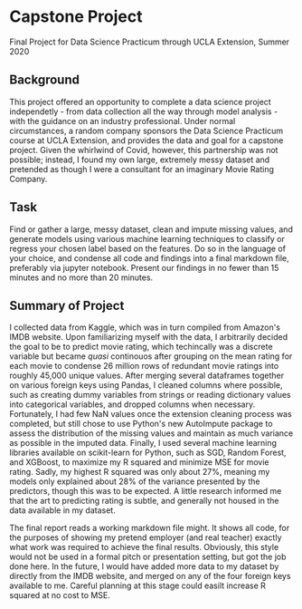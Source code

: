 # Capstone Project
Final Project for Data Science Practicum through UCLA Extension, Summer 2020

## Background
This project offered an opportunity to complete a data science project independetly - from data collection all the way through model analysis - with the guidance on an industry professional. Under normal circumstances, a random company sponsors the Data Science Practicum course at UCLA Extension, and provides the data and goal for a capstone project. Given the whirlwind of Covid, however, this partnership was not possible; instead, I found my own large, extremely messy dataset and pretended as though I were a consultant for an imaginary Movie Rating Company. 

## Task
Find or gather a large, messy dataset, clean and impute missing values, and generate models using various machine learning techniques to classify or regress your chosen label based on the features. Do so in the language of your choice, and condense all code and findings into a final markdown file, preferably via jupyter notebook. Present our findings in no fewer than 15 minutes and no more than 20 minutes. 


## Summary of Project
I collected data from Kaggle, which was in turn compiled from Amazon's IMDB website. Upon familiarizing myself with the data, I arbitrarily decided the goal to be to predict movie rating, which techincally was a discrete variable but became *quasi* continouos after grouping on the mean rating for each movie to condense 26 million rows of redundant movie ratings into roughly 45,000 unique values. After merging several dataframes together on various foreign keys using Pandas, I cleaned columns where possible, such as creating dummy variables from strings or reading dictionary values into categorical variables, and dropped columns when necessary. Fortunately, I had few NaN values once the extension cleaning process was completed, but still chose to use Python's new AutoImpute package to assess the distribution of the missing values and maintain as much variance as possible in the imputed data. Finally, I used several machine learning libraries available on scikit-learn for Python, such as SGD, Random Forest, and XGBoost, to maximize my R squared and minimize MSE for movie rating. Sadly, my highest R squared was only about 27%, meaning my models only explained about 28% of the variance presented by the predictors, though this was to be expected. A little research informed me that the art to predicting rating is subtle, and generally not housed in the data available in my dataset.  

The final report reads a working markdown file might. It shows all code, for the purposes of showing my pretend employer (and real teacher) exactly what work was required to achieve the final results. Obviously, this style would not be used in a formal pitch or presentation setting, but got the job done here. In the future, I would have added more data to my dataset by directly from the IMDB website, and merged on any of the four foreign keys available to me. Careful planning at this stage could easilt increase R squared at no cost to MSE. 
